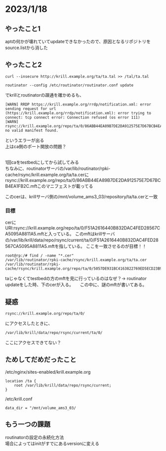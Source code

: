# 2023/1/18
## やったこと1
aptの何かが壊れていてupdateできなかったので、原因となるリポジトリをsource.listから消した
## やったこと2
```
curl --insecure http://krill.example.org/ta/ta.tal >> /tal/ta.tal

routinator --config /etc/routinator/routinator.conf update
```
でkrillとroutinatorの疎通を確かめるも、
```
[WARN] RRDP https://krill.example.org/rrdp/notification.xml: error sending request for url (https://krill.example.org/rrdp/notification.xml): error trying to connect: tcp connect error: Connection refused (os error 111)
[WARN] rsync://krill.example.org/repo/ta/0/86ABB44EA89B7DE2DA912575E7D67BCB4EA1FB2C.mft: no valid manifest found.
```
というエラーが出る
<br>
上はca側のポート開放の問題？

<br>
1回caをtestbedにしてから試してみる
<br>
ちなみに、routinatorサーバの/var/lib/routinator/rpki-cache/rsync/krill.example.org/ta/ta.cerにrsync://krill.example.org/repo/ta/0/86ABB44EA89B7DE2DA912575E7D67BCB4EA1FB2C.mftこのマニフェストが載ってる
<br>

このcerは、krillサーバ側の/mnt/volume_ams3_03/repository/ta/ta.cerと一致
### 目標
cerにURI:rsync://krill.example.org/repo/ta/0/F51A2616440B832DAC4FED28567CA5095A8811A5.mftと入っている。
このmftはkrillサーバの/var/lib/krill/data/repo/rsync/current/ta/0/F51A2616440B832DAC4FED28567CA5095A8811A5.mftを指している。
ここを一致させるのが目標！！


```
root@rp:/# find / -name "*.cer"
/var/lib/routinator/rpki-cache/rsync/krill.example.org/ta/ta.cer
/var/lib/routinator/rpki-cache/rsync/krill.example.org/repo/ta/0/5057DE931BC4163822769ED5ECD23B94E7004A5F.cer
```
taじゃなくてtestbedの方のmftを見に行っているのはなぜ？->
routinator updateをした時、下のcerが入る。　　この中に、謎のmftが書いてある。


## 疑惑
```
rsync://krill.example.org/repo/ta/0/
```
にアクセスしたときに、
```
/var/lib/krill/data/repo/rsync/current/ta/0/
```
ここにアクセスできてない？

## ためしてだめだったこと

/etc/nginx/sites-enabled/krill.example.org
```
location /ta {
    root /var/lib/krill/data/repo/rsync/current;
}
```

/etc/krill.conf
```
data_dir = "/mnt/volume_ams3_03/
```


## もう一つの課題
routinatorの設定の永続化方法  
場合によってはinitがすでにあるversionに変える
